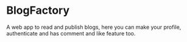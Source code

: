 # BlogFactory
A web app to read and publish blogs, here you can make your profile, authenticate and has comment and like feature too.
